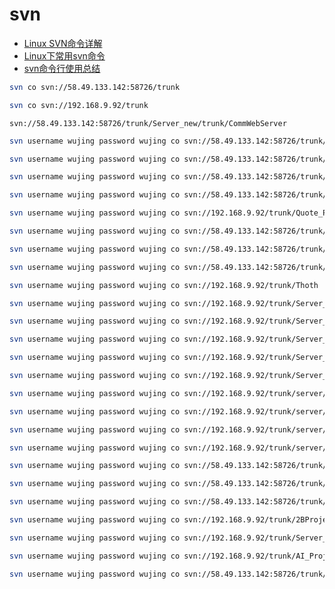 
# svn

- [Linux SVN命令详解](https://blog.csdn.net/freeking101/article/details/81080164)
- [Linux下常用svn命令](https://www.cnblogs.com/jaspersong/p/9277720.html)
- [svn命令行使用总结](https://www.cnblogs.com/136asdxxl/p/7410947.html)

```bash
svn co svn://58.49.133.142:58726/trunk
```

```bash
svn co svn://192.168.9.92/trunk
```

```text
svn://58.49.133.142:58726/trunk/Server_new/trunk/CommWebServer
```

```bash
svn username wujing password wujing co svn://58.49.133.142:58726/trunk/Server_new/trunk/CommWebServer
```

```bash
svn username wujing password wujing co svn://58.49.133.142:58726/trunk/Server_new/trunk/IndustryChainMachineWriteServer/python/industry_chain_machine_write_server
```

```bash
svn username wujing password wujing co svn://58.49.133.142:58726/trunk/Server_new/trunk/IndustryChainMachineWriteServer/C++/IndustryChainMachineWriteServer
```

```bash
svn username wujing password wujing co svn://58.49.133.142:58726/trunk/Server_new/trunk/Common
```

```bash
svn username wujing password wujing co svn://192.168.9.92/trunk/Quote_Proj 
```

```bash
svn username wujing password wujing co svn://58.49.133.142:58726/trunk/Server_new/trunk/ShNumChangeServer
```

```bash
svn username wujing password wujing co svn://58.49.133.142:58726/trunk/Server_new/trunk/CallauctionServer
```

```bash
svn username wujing password wujing co svn://58.49.133.142:58726/trunk/Server_new/trunk/DtNorthBoundCapitalServer
```

```bash
svn username wujing password wujing co svn://192.168.9.92/trunk/Thoth
```

```bash
svn username wujing password wujing co svn://192.168.9.92/trunk/Server_new/trunk/Common
```

```bash
svn username wujing password wujing co svn://192.168.9.92/trunk/Server_new/trunk/ImpalaSqlLib
```

```bash
svn username wujing password wujing co svn://192.168.9.92/trunk/Server_new/trunk/UniIdServer
```

```bash
svn username wujing password wujing co svn://192.168.9.92/trunk/Server_new/trunk/JTHongKongStockServer
```

```bash
svn username wujing password wujing co svn://192.168.9.92/trunk/Server_new/trunk/CommWebServer
```

```bash
svn username wujing password wujing co svn://192.168.9.92/trunk/server/data_sync_tool/StockConditionSelector
```

```bash
svn username wujing password wujing co svn://192.168.9.92/trunk/server/data_sync_tool/data-sync-client
```

```bash
svn username wujing password wujing co svn://192.168.9.92/trunk/server/data_sync_tool/data-sync-server
```

```bash
svn username wujing password wujing co svn://192.168.9.92/trunk/server/data_sync_tool/data-sync-file
```

```bash
svn username wujing password wujing co svn://58.49.133.142:58726/trunk/Server_new/trunk/QuoteServer
```

```bash
svn username wujing password wujing co svn://58.49.133.142:58726/trunk/Server_new/trunk/MarginTradeServer
```

```bash
svn username wujing password wujing co svn://58.49.133.142:58726/trunk/Server_new/trunk/RiskAnalysisServer
```

```bash
svn username wujing password wujing co svn://192.168.9.92/trunk/2BProject/yuanda/server/NotifyProxyServer
```

```bash
svn username wujing password wujing co svn://192.168.9.92/trunk/Server_new/trunk/ImpalaSqlLib_ubuntu16
```

```bash
svn username wujing password wujing co svn://192.168.9.92/trunk/AI_Project/trunk/Tools/ValueElasticityServer
```

```bash
svn username wujing password wujing co svn://58.49.133.142:58726/trunk/Server_new/trunk/IdlProxyServer
```
